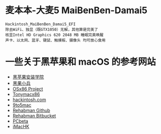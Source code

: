 # 麦本本-大麦5 MaiBenBen-Damai5
```
Hackintosh_MaiBenBen_Damai5_EFI
除去WiFi、独显（既GTX1050）无解，其他算是完美了
核显Intel HD Graphics 620 2048 MB 睡眠完美唤醒
声卡、以太网、蓝牙、键鼠、触摸板、摄像头 均可放心食用
```
# 一些关于黑苹果和 macOS 的参考网站
* [黑苹果安装学院](https://github.com/huangyz0918/Hackintosh-Installer-University/blob/master/README-CN.md)
* [黑果小兵](https://blog.daliansky.net)
* [OSx86 Project](https://www.osx86project.org)
* [Tonymacx86](https://www.tonymacx86.com)
* [hackintosh.com](https://hackintosh.com)
* [9to5mac](https://9to5mac.com)
* [Rehabman Github](https://github.com/RehabMan)
* [Rehabman Bitbucket](https://bitbucket.org/RehabMan)
* [PCbeta](http://mac.pcbeta.com)
* [iMacHK](https://imac.hk)
